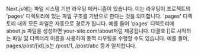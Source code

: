 Next.js에는 파일 시스템 기반 라우팅 메커니즘이 있습니다. 이는 라우팅이 프로젝트의 'pages' 디렉토리에 있는 파일 구조를 기반으로 한다는 것을 의미합니다. 'pages' 디렉토리 내의 모든 파일은 자동으로 경로가 됩니다. 예를 들어 'pages' 디렉토리에 about.js 파일을 생성하면 your-site.com/about처럼 제공됩니다. 대괄호 []로 시작하는 파일 및 디렉터리 이름을 사용하여 동적 라우팅을 수행할 수도 있습니다. 예를 들어, pages/post/[id].js는 /post/1, /post/abc 등과 일치합니다.